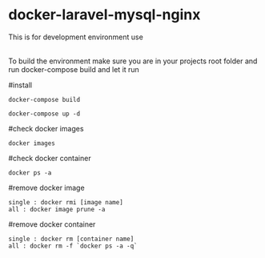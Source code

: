 # docker-laravel-mysql-nginx
This is for development environment use 

<br>
To build the environment make sure you are in your projects root folder and run docker-compose build and let it run

#install 

```
docker-compose build
```
```
docker-compose up -d
```

#check docker images
```
docker images
```

#check docker container 
 ```
docker ps -a 
```

#remove docker image
```
single : docker rmi [image name] 
all : docker image prune -a 
```

#remove docker container
```
single : docker rm [container name]
all : docker rm -f `docker ps -a -q`
```